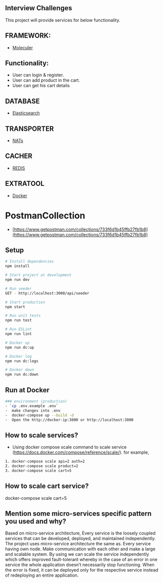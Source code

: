 ## Interview Challenges

This project will provide services for below functionality.

## FRAMEWORK:

-   [Moleculer](https://moleculer.services/)

## Functionality:

-   User can login & register.
-   User can add product in the cart.
-   User can get his cart details

## DATABASE

-   [Elasticsearch](https://www.elastic.co/)

## TRANSPORTER

-   [NATs](https://nats.io/)

## CACHER

-   [REDIS](https://redis.io/)

## EXTRATOOL

-   [Docker](https://www.docker.com/)

# PostmanCollection

-   [https://www.getpostman.com/collections/733f6d1b45ffb27fb1b8](https://www.getpostman.com/collections/733f6d1b45ffb27fb1b8)

## Setup

```bash
# Install dependencies
npm install

# Start project at development
npm run dev

# Run seeder
GET - http://localhost:3000/api/seeder

# Start production
npm start

# Run unit tests
npm run test

# Run ESLint
npm run lint

# Docker up
npm run dc:up

# Docker log
npm run dc:logs

# Docker down
npm run dc:down

```

## Run at Docker

```bash
### environment (production)
- `cp .env.example .env`
-  make changes into .env
-  docker-compose up --build -d
-  Open the http://docker-ip:3000 or http://localhost:3000
```

## How to scale services?

-   Using docker compose scale command to scale service (https://docs.docker.com/compose/reference/scale/). for example,

```bash
1. docker-compose scale api=2 auth=2
2. docker-compose scale product=2
3. docker-compose scale cart=5
```

## How to scale cart service?

docker-compose scale cart=5

## Mention some micro-services specific pattern you used and why?

Based on micro-service architecture, Every service is the loosely coupled services that can be developed, deployed, and maintained independently. The project uses micro-service architecture the same as. Every service having own node. Make communication with each other and make a large and scalable system. By using we can scale the service independently which offers improved fault-tolerant whereby in the case of an error in one service the whole application doesn’t necessarily stop functioning. When the error is fixed, it can be deployed only for the respective service instead of redeploying an entire application.
